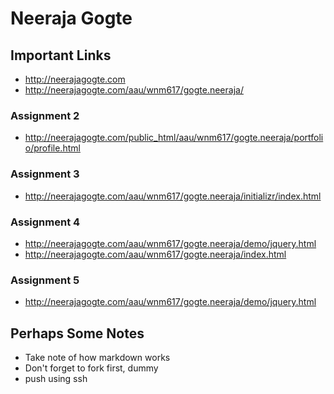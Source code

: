 # Neeraja Gogte

## Important Links

- http://neerajagogte.com
- http://neerajagogte.com/aau/wnm617/gogte.neeraja/


### Assignment 2
- http://neerajagogte.com/public_html/aau/wnm617/gogte.neeraja/portfolio/profile.html

### Assignment 3
- http://neerajagogte.com/aau/wnm617/gogte.neeraja/initializr/index.html

### Assignment 4
- http://neerajagogte.com/aau/wnm617/gogte.neeraja/demo/jquery.html
- http://neerajagogte.com/aau/wnm617/gogte.neeraja/index.html

### Assignment 5
- http://neerajagogte.com/aau/wnm617/gogte.neeraja/demo/jquery.html

## Perhaps Some Notes

- Take note of how markdown works
- Don't forget to fork first, dummy
- push using ssh
